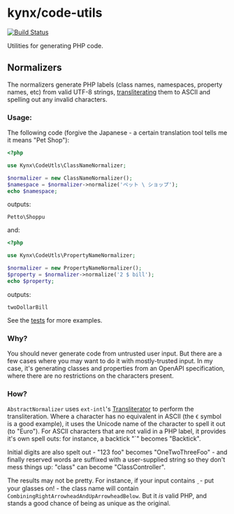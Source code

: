 # kynx/code-utils

[![Build Status](https://github.com/kynx/code-utils/workflows/Continuous%20Integration/badge.svg)](https://github.com/kynx/code-utils/actions?query=workflow%3A"Continuous+Integration")

Utilities for generating PHP code.


## Normalizers

The normalizers generate PHP labels (class names, namespaces, property names, etc) from valid UTF-8 strings, 
[transliterating] them to ASCII and spelling out any invalid characters.

### Usage:

The following code (forgive the Japanese - a certain translation tool tells me it means "Pet Shop"):
```php
<?php

use Kynx\CodeUtls\ClassNameNormalizer;

$normalizer = new ClassNameNormalizer();
$namespace = $normalizer->normalize('ペット \ ショップ');
echo $namespace;
```

outputs:
```
Petto\Shoppu
```

and:
```php
<?php

use Kynx\CodeUtls\PropertyNameNormalizer;

$normalizer = new PropertyNameNormalizer();
$property = $normalizer->normalize('2 $ bill');
echo $property;
```

outputs:
```
twoDollarBill
```

See the [tests] for more examples.

### Why?

You should never generate code from untrusted user input. But there are a few cases where you may want to do it with 
mostly-trusted input. In my case, it's generating classes and properties from an OpenAPI specification, where there are
no restrictions on the characters present. 

### How?

`AbstractNormalizer` uses `ext-intl`'s [Transliterator] to perform the transliteration. Where a character has no 
equivalent in ASCII (the `€` symbol is a good example), it uses the Unicode name of the character to spell it out (to 
"Euro"). For ASCII characters that are not valid in a PHP label, it provides it's own spell outs: for instance, a 
backtick "`" becomes "Backtick".

Initial digits are also spelt out - "123 foo" becomes "OneTwoThreeFoo" - and finally reserved words are suffixed with a 
user-supplied string so they don't mess things up: "class" can become "ClassController".

The results may not be pretty. For instance, if your input contains ` ͖`  - put your glasses on! - the class name will 
contain `CombiningRightArrowheadAndUpArrowheadBelow`. But it _is_ valid PHP, and stands a good chance of being as unique 
as the original.  


[transliterating]: https://unicode-org.github.io/icu/userguide/transforms/general/#script-transliteration
[tests]: ./test/AbstractNormalizerTest.php
[Transliterator]: https://www.php.net/manual/en/class.transliterator.php